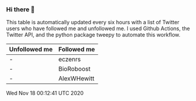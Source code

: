 ### Hi there 👋

This table is automatically updated every six hours with a list of Twitter users who have followed me and unfollowed me. I used Github Actions, the Twitter API, and the python package tweepy to automate this workflow.

| Unfollowed me |  Followed me |
| --- | --- |
|-|eczenrs|
|-|BioRoboost|
|-|AlexWHewitt|
Wed Nov 18 00:12:41 UTC 2020
